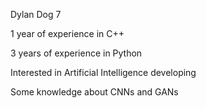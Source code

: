 Dylan Dog 7


1 year of experience in C++

3 years of experience in Python


Interested in Artificial Intelligence developing

Some knowledge about CNNs and GANs
